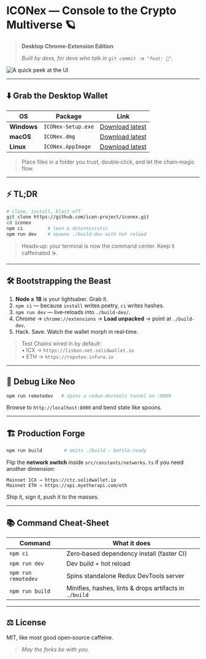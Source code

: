 # ICONex — Console to the Crypto Multiverse 🪐
> **Desktop Chrome‑Extension Edition**
>
> _Built by devs, for devs who talk in `git commit -m "feat: 🚀"`._

![A quick peek at the UI](./public/resource/readme_image.png)

---

## ⬇️ Grab the Desktop Wallet

| OS        | Package             | Link                                                                                     |
|-----------|---------------------|------------------------------------------------------------------------------------------|
| **Windows** | `ICONex-Setup.exe`  | [Download latest](https://github.com/iconexdev/iconex-wallet/releases/download/v3.1.5/ICONex-Setup.exe) |
| **macOS**   | `ICONex.dmg`        | [Download latest](https://github.com/iconexdev/iconex-wallet/releases/download/v3.1.5/ICONex-3.1.5.dmg) |
| **Linux**   | `ICONex.AppImage`   | [Download latest](https://github.com/iconexdev/iconex-wallet/releases/download/v3.1.5/ICONex-3.1.5.AppImage) |

> Place files in a folder you trust, double‑click, and let the chain‑magic flow.

---

## ⚡ TL;DR

```bash
# clone, install, blast‑off
git clone https://github.com/icon-project/iconex.git
cd iconex
npm ci         # lean & deterministic
npm run dev    # spawns ./build-dev with hot reload
```

> Heads‑up: your terminal is now the command center. Keep it caffeinated ☕.

---

## 🛠️ Bootstrapping the Beast

1. **Node ≥ 18** is your lightsaber. Grab it.
2. `npm ci` — because `install` writes poetry, `ci` writes hashes.
3. `npm run dev` — live‑reloads into `./build-dev/`.
4. _Chrome_ → `chrome://extensions` → **Load unpacked** → point at `./build-dev`.
5. Hack. Save. Watch the wallet morph in real‑time.

> Test Chains wired in by default:  
> • ICX → `https://lisbon.net.solidwallet.io`  
> • ETH → `https://ropsten.infura.io`

---

## 🐞 Debug Like Neo

```bash
npm run remotedev   # spins a redux-devtools tunnel on :8000
```
Browse to `http://localhost:8000` and bend state like spoons.

---

## 🏗️ Production Forge

```bash
npm run build        # emits ./build — battle‑ready
```

Flip the **network switch** inside `src/constants/networks.ts` if you need another dimension:

```
Mainnet ICX → https://ctz.solidwallet.io
Mainnet ETH → https://api.myetherapi.com/eth
```

Ship it, sign it, push it to the masses.

---

## 📚 Command Cheat‑Sheet

| Command               | What it does                                                |
| --------------------- | ----------------------------------------------------------- |
| `npm ci`              | Zero‑based dependency install (faster CI)                  |
| `npm run dev`         | Dev build + hot reload                                     |
| `npm run remotedev`   | Spins standalone Redux DevTools server                     |
| `npm run build`       | Minifies, hashes, lints & drops artifacts in `./build`      |

---

## ⚖️ License

MIT, like most good open‑source caffeine.

> _May the forks be with you._
